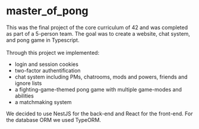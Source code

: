 # master_of_pong

This was the final project of the core curriculum of 42 and was completed as part of a 5-person team. The goal was to create a website, chat system, and pong game in Typescript.\
\
Through this project we implemented:
- login and session cookies
- two-factor authentification
- chat system including PMs, chatrooms, mods and powers, friends and ignore lists
- a fighting-game-themed pong game with multiple game-modes and abilities
- a matchmaking system


We decided to use NestJS for the back-end and React for the front-end. For the database ORM we used TypeORM.
